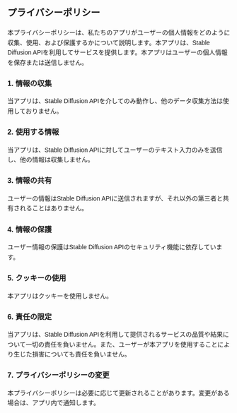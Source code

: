 <html lang="ja">
<head>
    <meta charset="UTF-8">
    <meta name="viewport" content="width=device-width, initial-scale=1.0">
    <title>プライバシーポリシー</title>
    <style>
        body {
            font-family: Arial, sans-serif;
            line-height: 1.6;
        }
        ul {
            list-style-type: disc;
            padding-left: 20px;
        }
    </style>
</head>
<body>

<h2>プライバシーポリシー</h2>
<p>
本プライバシーポリシーは、私たちのアプリがユーザーの個人情報をどのように収集、使用、および保護するかについて説明します。本アプリは、Stable Diffusion APIを利用してサービスを提供します。本アプリはユーザーの個人情報を保存または送信しません。
</p>

<h3>1. 情報の収集</h3>
<p>
当アプリは、Stable Diffusion APIを介してのみ動作し、他のデータ収集方法は使用しておりません。
</p>

<h3>2. 使用する情報</h3>
<p>
当アプリは、Stable Diffusion APIに対してユーザーのテキスト入力のみを送信し、他の情報は収集しません。
</p>

<h3>3. 情報の共有</h3>
<p>
ユーザーの情報はStable Diffusion APIに送信されますが、それ以外の第三者と共有されることはありません。
</p>

<h3>4. 情報の保護</h3>
<p>
ユーザー情報の保護はStable Diffusion APIのセキュリティ機能に依存しています。
</p>

<h3>5. クッキーの使用</h3>
<p>
本アプリはクッキーを使用しません。
</p>

<h3>6. 責任の限定</h3>
<p>
当アプリは、Stable Diffusion APIを利用して提供されるサービスの品質や結果について一切の責任を負いません。また、ユーザーが本アプリを使用することにより生じた損害についても責任を負いません。
</p>

<h3>7. プライバシーポリシーの変更</h3>
<p>
本プライバシーポリシーは必要に応じて更新されることがあります。変更がある場合は、アプリ内で通知します。
</p>

</body>
</html>
